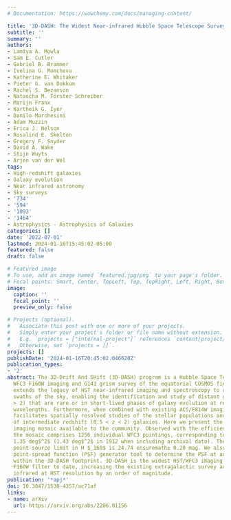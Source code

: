 ```yaml
---
# Documentation: https://wowchemy.com/docs/managing-content/

title: '3D-DASH: The Widest Near-infrared Hubble Space Telescope Survey'
subtitle: ''
summary: ''
authors:
- Lamiya A. Mowla
- Sam E. Cutler
- Gabriel B. Brammer
- Ivelina G. Momcheva
- Katherine E. Whitaker
- Pieter G. van Dokkum
- Rachel S. Bezanson
- Natascha M. Förster Schreiber
- Marijn Franx
- Kartheik G. Iyer
- Danilo Marchesini
- Adam Muzzin
- Erica J. Nelson
- Rosalind E. Skelton
- Gregory F. Snyder
- David A. Wake
- Stijn Wuyts
- Arjen van der Wel
tags:
- High-redshift galaxies
- Galaxy evolution
- Near infrared astronomy
- Sky surveys
- '734'
- '594'
- '1093'
- '1464'
- Astrophysics - Astrophysics of Galaxies
categories: []
date: '2022-07-01'
lastmod: 2024-01-16T15:45:02-05:00
featured: false
draft: false

# Featured image
# To use, add an image named `featured.jpg/png` to your page's folder.
# Focal points: Smart, Center, TopLeft, Top, TopRight, Left, Right, BottomLeft, Bottom, BottomRight.
image:
  caption: ''
  focal_point: ''
  preview_only: false

# Projects (optional).
#   Associate this post with one or more of your projects.
#   Simply enter your project's folder or file name without extension.
#   E.g. `projects = ["internal-project"]` references `content/project/deep-learning/index.md`.
#   Otherwise, set `projects = []`.
projects: []
publishDate: '2024-01-16T20:45:02.046620Z'
publication_types:
- '2'
abstract: The 3D-Drift And SHift (3D-DASH) program is a Hubble Space Telescope (HST)
  WFC3 F160W imaging and G141 grism survey of the equatorial COSMOS field. 3D-DASH
  extends the legacy of HST near-infrared imaging and spectroscopy to degree-scale
  swaths of the sky, enabling the identification and study of distant galaxies (z
  > 2) that are rare or in short-lived phases of galaxy evolution at rest-frame optical
  wavelengths. Furthermore, when combined with existing ACS/F814W imaging, the program
  facilitates spatially resolved studies of the stellar populations and dust content
  of intermediate redshift (0.5 < z < 2) galaxies. Here we present the reduced F160W
  imaging mosaic available to the community. Observed with the efficient DASH technique,
  the mosaic comprises 1256 individual WFC3 pointings, corresponding to an area of
  1.35 deg$^2$ (1.43 deg$^2$ in 1912 when including archival data). The median 5ensuremathσ
  point-source limit in H $_160$ is 24.74 ensuremath± 0.20 mag. We also provide a
  point-spread function (PSF) generator tool to determine the PSF at any location
  within the 3D-DASH footprint. 3D-DASH is the widest HST/WFC3 imaging survey in the
  F160W filter to date, increasing the existing extragalactic survey area in the near-
  infrared at HST resolution by an order of magnitude.
publication: '*apj*'
doi: 10.3847/1538-4357/ac71af
links:
- name: arXiv
  url: https://arxiv.org/abs/2206.01156
---
```

